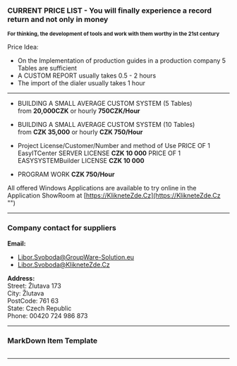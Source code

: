 ﻿### CURRENT PRICE LIST - You will finally experience a record return and not only in money
<sup>**For thinking, the development of tools and work with them worthy in the 21st century**</sup>


Price Idea:
* On the Implementation of production guides in a production company
5 Tables are sufficient   
* A CUSTOM REPORT usually takes 0.5 - 2 hours  
* The import of the dialer usually takes 1 hour  


----

* BUILDING A SMALL AVERAGE CUSTOM SYSTEM (5 Tables)  
from **20,000CZK** or hourly **750CZK/Hour**
* BUILDING A SMALL AVERAGE CUSTOM SYSTEM (10 Tables)  
from **CZK 35,000** or hourly **CZK 750/Hour**


* Project License/Customer/Number and method of Use
PRICE OF 1 EasyITCenter SERVER  LICENSE **CZK 10 000**
PRICE OF 1 EASYSYSTEMBuilder      LICENSE **CZK 10 000**


* PROGRAM WORK                         **CZK 750/Hour**  


All offered Windows Applications are available to try online in the Application ShowRoom
at [https://KlikneteZde.Cz](https://KlikneteZde.Cz "")


---  

### Company contact for suppliers   

**Email:**
- Libor.Svoboda@GroupWare-Solution.eu  
- Libor.Svoboda@KlikneteZde.Cz

**Address:**  
Street: Žlutava 173  
City: Žlutava  
PostCode: 761 63  
State: Czech Republic  
Phone: 00420 724 986 873  

---  

### MarkDown Item Template  
```cs

```

---